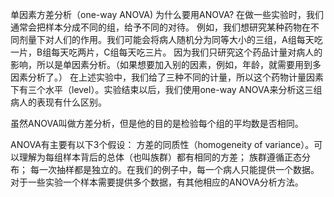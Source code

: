 单因素方差分析（one-way ANOVA)
为什么要用ANOVA? 
在做一些实验时，我们通常会把样本分成不同的组，给予不同的对待。
例如，我们想研究某种药物在不同剂量下对人们的作用。我们可能会将病人随机分为同等大小的三组，A组每天吃一片，B组每天吃两片，C组每天吃三片。
因为我们只研究这个药品计量对病人的影响，所以是单因素分析。（如果想要加入别的因素，例如，年龄，就需要用到多因素分析了。）
在上述实验中，我们给了三种不同的计量，所以这个药物计量因素下有三个水平（level）。实验结束以后，我们使用one-way ANOVA来分析这三组病人的表现有什么区别。

虽然ANOVA叫做方差分析，但是他的目的是检验每个组的平均数是否相同。

ANOVA有主要有以下3个假设：
方差的同质性（homogeneity of variance）。可以理解为每组样本背后的总体（也叫族群）都有相同的方差；
族群遵循正态分布；
每一次抽样都是独立的。在我们的例子中，每一个病人只能提供一个数据。对于一些实验一个样本需要提供多个数据，有其他相应的ANOVA分析方法。
